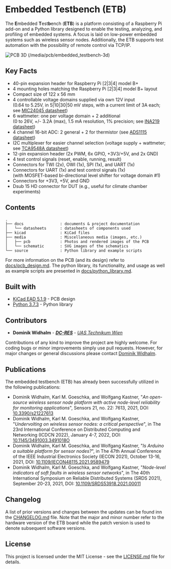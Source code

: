 # Embedded Testbench (ETB)

The **E**mbedded **T**est**b**ench (**ETB**) is a platform consisting of a Raspberry Pi add-on and a Python library designed to enable the testing, analyzing, and profiling of embedded systems.
A focus is laid on low-power embedded systems such as wireless sensor nodes.
Additionally, the ETB supports test automation with the possibility of remote control via TCP/IP.

![PCB 3D (/media/pcb/embedded_testbench-3d)](/media/pcb/embedded_testbench-3d)


## Key Facts

* 40-pin expansion header for Raspberry Pi [2|3|4] model B+
* 4 mounting holes matching the Raspberry Pi [2|3|4] model B+ layout
* Compact size of 122 x 56 mm
* 4 controllable voltage domains supplied via own 12V input  
    (0.64 to 5.25V, in 5|10|30|50 mV steps, with a current limit of 3A each; see [MIC24045 datasheet](docs/datasheets/mic24045.pdf))
* 6 wattmeter: one per voltage domain + 2 additional  
    (0 to 26V, +/- 3.2A (max), 1.5 mA resolution, 1% precision; see [INA219 datasheet](docs/datasheets/ina219.pdf))
* 4 channel 16-bit ADC: 2 general + 2 for thermistor (see [ADS1115 datasheet](docs/datasheets/ads1115.pdf))
* I2C multiplexer for easier channel selection (voltage supply + wattmeter; see [TCA9548A datasheet](docs/datasheets/tca9548a.pdf))
* 12-pin expansion header (2x PWM, 6x GPIO, +3V3/+5V, and 2x GND)
* 4 test control signals (reset, enable, running, result)
* Connectors for TWI (2x), OWI (1x), SPI (1x), and UART (1x)
* Connectors for UART (1x) and test control signals (1x)  
    (with MOSFET-based bi-directional level shifter for voltage domain #1)
* Connectors for +3V3, +5V, and GND 
* Dsub 15 HD connector for DUT (e.g., useful for climate chamber experiments)


## Contents

```
.
├── docs                : documents & project documentation
│   └── datasheets      : datasheets of components used
├── kicad               : KiCad files
├── media               : Miscellaneous media (images, etc.)
│   ├── pcb             : Photos and rendered images of the PCB
│   └── schematic       : SVG images of the schematics
└── source              : Python library and example scripts
```

For more information on the PCB (and its design) refer to [docs/pcb_design.md](docs/pcb_design.md).
The python library, its functionality, and usage as well as example scripts are presented in [docs/python_library.md](docs/python_library.md).


## Built with

* [KiCad EAD 5.1.9](https://kicad.org/) - PCB design
* [Python 3.7.3](https://www.python.org/) - Python library


## Contributors

* **Dominik Widhalm** - [***DC-RES***](https://informatics.tuwien.ac.at/doctoral/resilient-embedded-systems/) - [*UAS Technikum Wien*](https://embsys.technikum-wien.at/staff/widhalm/)

Contributions of any kind to improve the project are highly welcome.
For coding bugs or minor improvements simply use pull requests.
However, for major changes or general discussions please contact [Dominik Widhalm](mailto:widhalm@technikum-wien.at?subject=Embedded%20Testbench%20(ETB)%20on%20GitHub).


## Publications

The embedded testbench (ETB) has already been successfully utilized in the following publications:

- Dominik Widhalm, Karl M. Goeschka, and Wolfgang Kastner, "*An open-source wireless sensor node platform with active node-level reliability for monitoring applications*", Sensors 21, no. 22: 7613, 2021, DOI: [10.3390/s21227613](https://doi.org/10.3390/s21227613)
- Dominik Widhalm, Karl M. Goeschka, and Wolfgang Kastner, "*Undervolting on wireless sensor nodes: a critical perspective*", in The 23rd International Conference on Distributed Computing and Networking (ICDCN 2022), January 4-7, 2022, DOI: [10.1145/3491003.3491018O](https://doi.org/10.1145/3491003.3491018O)
- Dominik Widhalm, Karl M. Goeschka, and Wolfgang Kastner, "*Is Arduino a suitable platform for sensor nodes?*", in The 47th Annual Conference of the IEEE Industrial Electronics Society (IECON 2021), October 13-16, 2021, DOI: [10.1109/IECON48115.2021.9589479](https://doi.org/10.1109/IECON48115.2021.9589479)
- Dominik Widhalm, Karl M. Goeschka, and Wolfgang Kastner, "*Node-level indicators of soft faults in wireless sensor networks*", in The 40th International Symposium on Reliable Distributed Systems (SRDS 2021), September 20-23, 2021, DOI: [10.1109/SRDS53918.2021.00011](https://doi.org/10.1109/SRDS53918.2021.00011)


## Changelog

A list of prior versions and changes between the updates can be found inn the [CHANGELOG.md](CHANGELOG.md) file.
Note that the major and minor number refer to the hardware version of the ETB board while the patch version is used to denote subsequent software versions.


## License

This project is licensed under the MIT License - see the [LICENSE.md](LICENSE.md) file for details.
